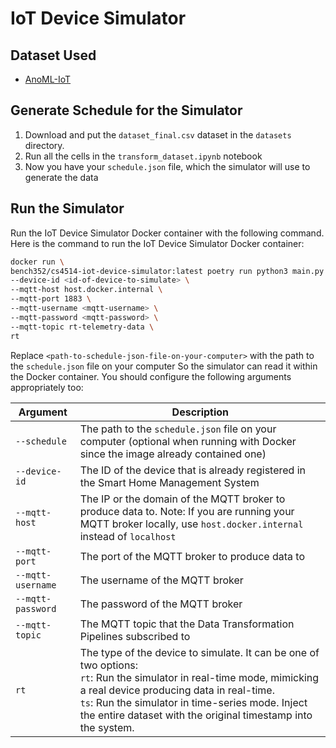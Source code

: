 # IoT Device Simulator

## Dataset Used

- [AnoML-IoT](https://www.kaggle.com/datasets/hkayan/anomliot)

## Generate Schedule for the Simulator

1. Download and put the `dataset_final.csv` dataset in the `datasets` directory.
2. Run all the cells in the `transform_dataset.ipynb` notebook
3. Now you have your `schedule.json` file, which the simulator will use to generate the data

## Run the Simulator

Run the IoT Device Simulator Docker container with the following command. Here is the command to run the IoT Device
Simulator Docker container:

```bash
docker run \
bench352/cs4514-iot-device-simulator:latest poetry run python3 main.py \
--device-id <id-of-device-to-simulate> \
--mqtt-host host.docker.internal \
--mqtt-port 1883 \
--mqtt-username <mqtt-username> \
--mqtt-password <mqtt-password> \
--mqtt-topic rt-telemetry-data \
rt
```

Replace `<path-to-schedule-json-file-on-your-computer>` with the path to the `schedule.json` file on your computer So
the simulator can read it within the Docker container. You should configure the following arguments appropriately too:

| Argument          | Description                                                                                                                                                                                                                                                                                     |
|-------------------|-------------------------------------------------------------------------------------------------------------------------------------------------------------------------------------------------------------------------------------------------------------------------------------------------|
| `--schedule`      | The path to the `schedule.json` file on your computer (optional when running with Docker since the image already contained one)                                                                                                                                                                 |
| `--device-id`     | The ID of the device that is already registered in the Smart Home Management System                                                                                                                                                                                                             |
| `--mqtt-host`     | The IP or the domain of the MQTT broker to produce data to. Note: If you are running your MQTT broker locally, use `host.docker.internal` instead of `localhost`                                                                                                                                |
| `--mqtt-port`     | The port of the MQTT broker to produce data to                                                                                                                                                                                                                                                  |
| `--mqtt-username` | The username of the MQTT broker                                                                                                                                                                                                                                                                 |
| `--mqtt-password` | The password of the MQTT broker                                                                                                                                                                                                                                                                 |
| `--mqtt-topic`    | The MQTT topic that the Data Transformation Pipelines subscribed to                                                                                                                                                                                                                             |
| `rt`              | The type of the device to simulate. It can be one of two options:<br />`rt`: Run the simulator in real-time mode, mimicking a real device producing data in real-time.<br />`ts`: Run the simulator in time-series mode. Inject the entire dataset with the original timestamp into the system. |


